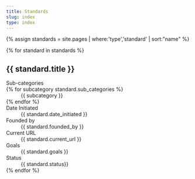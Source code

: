 ```yaml
---
title: Standards
slug: index
type: index
---
```

{% assign standards = site.pages | where:'type','standard' | sort:"name" %}
<dl>
{% for standard in standards %}
<h2>{{ standard.title }}</h2>
  <dt>Sub-categories</dt>
  {% for subcategory standard.sub_categories %}
  <dd>{{ subcategory }}</dd> 
  {% endfor %}
  <dt>Date Initiated</dt>
  <dd>{{ standard.date_initiated }}</dd>
  
  <dt>Founded by</dt>
  <dd>{{ standard.founded_by }}</dd>
  
  <dt>Current URL</dt>
  <dd>{{ standard.current_url }}</dd>
  
  <dt>Goals</dt>
  <dd>{{ standard.goals }}</dd>
  
  <dt>Status</dt>
  <dd>{{ standard.status}}</dd>
{% endfor %}
<dl>
